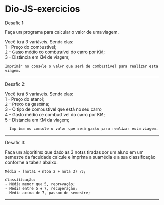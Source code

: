 # Dio-JS-exercicios

Desafio 1:

  Faça um programa para calcular o valor de uma viagem.

  Você terá 3 variáveis. Sendo elas:</br>
    1 - Preço do combustível;</br>
    2 - Gasto médio do combustível do carro por KM;</br>
    3 - Distância em KM de viagem;</br>

    Imprimir no console o valor que será de combustivel para realizar esta viagem.

---------------------------------------

Desafio 2:

  Você terá 5 variaveis. Sendo elas:</br>
      1 - Preço do etanol;</br>
      2 - Preço da gasolina;</br>
      3 - O tipo de combustivel que está no seu carro;</br>
      4 - Gasto médio de combustivel do carro por KM;</br>
      5 - Distancia em KM da viagem;</br>

      Imprima no console o valor que será gasto para realizar esta viagem.

---------------------------------------

Desafio 3:

  Faça um algoritimo que dado as 3 notas tiradas por um aluno em um semestre da faculdade calcule e imprima a suamédia e a sua classificação conforme a tabela abaixo.</br>

    Média = (nota1 + ntoa 2 + nota 3) /3;

    Classificação:
    - Média menor que 5, reprovação;
    - Média entre 5 e 7, recuperação;
    - Média acima de 7, passou de semestre;

---------------------------------------